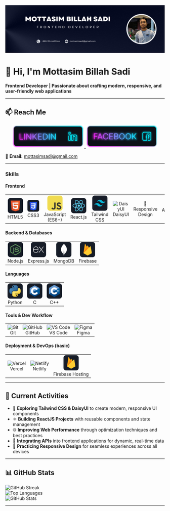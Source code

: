 <!-- Banner -->
<a href="https://www.facebook.com/mottasim.sadi">
  <img src="https://github.com/mottasimsadi/mottasimsadi/blob/main/Images/Banner.png" alt="Banner" />
</a>

# 👋 Hi, I'm Mottasim Billah Sadi
**Frontend Developer | Passionate about crafting modern, responsive, and user-friendly web applications**

---

## 📫 Reach Me
<p align="center">
  <a href="https://www.linkedin.com/in/mottasimsadi/">
    <img height="75" src="https://github.com/mottasimsadi/mottasimsadi/blob/main/Images/Icons/Linkedin.png" alt="LinkedIn">
  </a>
  <a href="https://www.facebook.com/mottasim.sadi/">
    <img height="75" src="https://github.com/mottasimsadi/mottasimsadi/blob/main/Images/Icons/Facebook.png" alt="Facebook">
  </a>
</p>

📧 **Email:** mottasimsadi@gmail.com  

---

### Skills
#### Frontend
<table>
  <tr>
    <td align="center"><img src="https://github.com/mottasimsadi/mottasimsadi/blob/main/Images/Icons/HTML.png" width="48" /><br>HTML5</td>
    <td align="center"><img src="https://github.com/mottasimsadi/mottasimsadi/blob/main/Images/Icons/css.png" width="48" /><br>CSS3</td>
    <td align="center"><img src="https://github.com/mottasimsadi/mottasimsadi/blob/main/Images/Icons/JavaScript.png" width="48" /><br>JavaScript (ES6+)</td>
    <td align="center"><img src="https://github.com/mottasimsadi/mottasimsadi/blob/main/Images/Icons/react.png" width="48" /><br>React.js</td>
    <td align="center"><img src="https://github.com/mottasimsadi/mottasimsadi/blob/main/Images/Icons/tailwind.png" width="48" /><br>Tailwind CSS</td>
    <td align="center"><img src="https://img.shields.io/badge/DaisyUI-5A0EF8?style=for-the-badge&logo=daisyui&logoColor=white" alt="DaisyUI" height="28" /><br>DaisyUI</td>
    <td align="center">📱<br>Responsive Design</td>
    <td align="center">♿️<br>Accessibility (a11y)</td>
    <td align="center">⚡<br>Web Performance</td>
  </tr>
</table>

#### Backend & Databases
<table>
  <tr>
    <td align="center"><img src="https://github.com/mottasimsadi/mottasimsadi/blob/main/Images/Icons/node.png" width="48" /><br>Node.js</td>
    <td align="center"><img src="https://github.com/mottasimsadi/mottasimsadi/blob/main/Images/Icons/express.png" width="48" /><br>Express.js</td>
    <td align="center"><img src="https://github.com/mottasimsadi/mottasimsadi/blob/main/Images/Icons/mongo.png" width="48" /><br>MongoDB</td>
    <td align="center"><img src="https://github.com/mottasimsadi/mottasimsadi/blob/main/Images/Icons/firebase.png" width="48" /><br>Firebase</td>
  </tr>
</table>

#### Languages
<table>
  <tr>
    <td align="center"><img src="https://github.com/mottasimsadi/mottasimsadi/blob/main/Images/Icons/python.png" width="48" /><br>Python</td>
    <td align="center"><img src="https://github.com/mottasimsadi/mottasimsadi/blob/main/Images/Icons/c.png" width="48" /><br>C</td>
    <td align="center"><img src="https://github.com/mottasimsadi/mottasimsadi/blob/main/Images/Icons/cpp.png" width="48" /><br>C++</td>
  </tr>
</table>

#### Tools & Dev Workflow
<table>
  <tr>
    <td align="center"><img src="https://img.shields.io/badge/Git-F05032?style=for-the-badge&logo=git&logoColor=white" alt="Git" height="28" /><br>Git</td>
    <td align="center"><img src="https://img.shields.io/badge/GitHub-181717?style=for-the-badge&logo=github&logoColor=white" alt="GitHub" height="28" /><br>GitHub</td>
    <td align="center"><img src="https://img.shields.io/badge/VS_Code-0078d7?style=for-the-badge&logo=visual-studio-code&logoColor=white" alt="VS Code" height="28" /><br>VS Code</td>
    <td align="center"><img src="https://img.shields.io/badge/Figma-F24E1E?style=for-the-badge&logo=figma&logoColor=white" alt="Figma" height="28" /><br>Figma</td>
  </tr>
</table>

#### Deployment & DevOps (basic)
<table>
  <tr>
    <td align="center"><img src="https://img.shields.io/badge/Vercel-000000?style=for-the-badge&logo=vercel&logoColor=white" alt="Vercel" height="28" /><br>Vercel</td>
    <td align="center"><img src="https://img.shields.io/badge/Netlify-00C7B7?style=for-the-badge&logo=netlify&logoColor=white" alt="Netlify" height="28" /><br>Netlify</td>
    <td align="center"><img src="https://github.com/mottasimsadi/mottasimsadi/blob/main/Images/Icons/firebase.png" width="48" /><br>Firebase Hosting</td>
  </tr>
</table>

---

## 📌 Current Activities

- 🎨 **Exploring Tailwind CSS & DaisyUI** to create modern, responsive UI components  
- ⚛ **Building ReactJS Projects** with reusable components and state management  
- 🌐 **Improving Web Performance** through optimization techniques and best practices  
- 🧩 **Integrating APIs** into frontend applications for dynamic, real-time data  
- 📱 **Practicing Responsive Design** for seamless experiences across all devices  

---

## 📊 GitHub Stats

![GitHub Streak](https://github-readme-streak-stats.herokuapp.com/?user=mottasimsadi&theme=radical)  
![Top Languages](https://github-readme-stats.vercel.app/api/top-langs/?username=mottasimsadi&layout=compact&theme=radical)  
![GitHub Stats](https://github-readme-stats.vercel.app/api?username=mottasimsadi&show_icons=true&theme=radical)  

---
